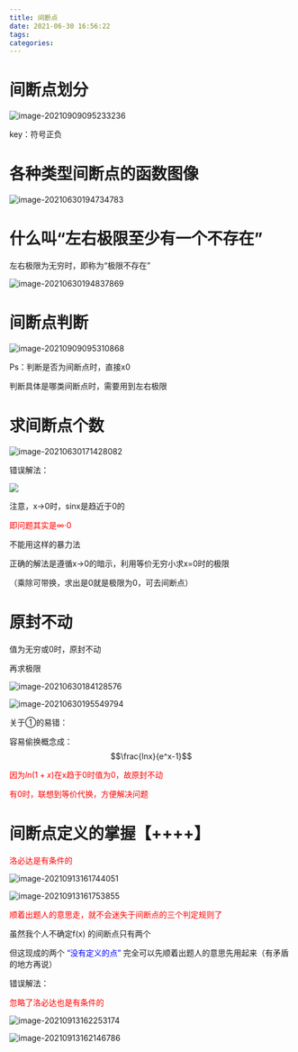 ```yaml
---
title: 间断点
date: 2021-06-30 16:56:22
tags:
categories:
---
```


# 间断点划分

![image-20210909095233236](https://gitee.com/simple_one1/pic/raw/master/image-20210909095233236.png)

key：符号正负

# 各种类型间断点的函数图像

![image-20210630194734783](https://gitee.com/simple_one1/pic/raw/master/image-20210630194734783.png)

# 什么叫“左右极限至少有一个不存在”

左右极限为无穷时，即称为“极限不存在”

![image-20210630194837869](https://gitee.com/simple_one1/pic/raw/master/image-20210630194837869.png)







# 间断点判断

![image-20210909095310868](https://gitee.com/simple_one1/pic/raw/master/image-20210909095310868.png)

Ps：判断是否为间断点时，直接x0

判断具体是哪类间断点时，需要用到左右极限

# 求间断点个数

![image-20210630171428082](https://gitee.com/simple_one1/pic/raw/master/image-20210630171428082.png)

错误解法：

![](https://gitee.com/simple_one1/pic/raw/master/image-20210630171651371.png)

注意，x->0时，sinx是趋近于0的

<font color=red>即问题其实是∞·0</font>

不能用这样的暴力法

正确的解法是遵循x->0的暗示，利用等价无穷小求x=0时的极限

（乘除可带换，求出是0就是极限为0，可去间断点）



# 原封不动

值为无穷或0时，原封不动

再求极限

![image-20210630184128576](https://gitee.com/simple_one1/pic/raw/master/image-20210630184128576.png)

![image-20210630195549794](https://gitee.com/simple_one1/pic/raw/master/image-20210630195549794.png)



关于①的易错：

容易偷换概念成：$$\frac{lnx}{e^x-1}$$

<font color=red>因为$ln(1+x)$在x趋于0时值为0，故原封不动</font>

<font color=red>有0时，联想到等价代换，方便解决问题</font>



# 间断点定义的掌握【++++】

<font color=red>洛必达是有条件的</font>

![image-20210913161744051](https://gitee.com/simple_one1/pic/raw/master/image-20210913161744051.png)

![image-20210913161753855](https://gitee.com/simple_one1/pic/raw/master/image-20210913161753855.png)

<font color=red>顺着出题人的意思走，就不会迷失于间断点的三个判定规则了</font>

虽然我个人不确定f(x) 的间断点只有两个

但这现成的两个 <font color=blue>“没有定义的点”</font> 完全可以先顺着出题人的意思先用起来（有矛盾的地方再说）

错误解法：

<font color=red>忽略了洛必达也是有条件的</font>

![image-20210913162253174](https://gitee.com/simple_one1/pic/raw/master/image-20210913162253174.png)

![image-20210913162146786](https://gitee.com/simple_one1/pic/raw/master/image-20210913162146786.png)

